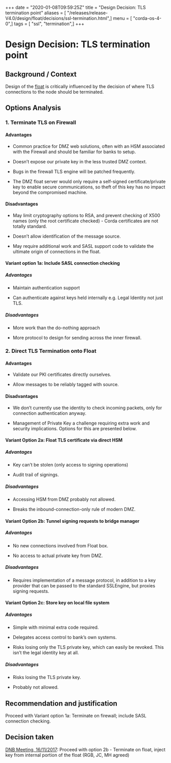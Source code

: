 +++
date = "2020-01-08T09:59:25Z"
title = "Design Decision: TLS termination point"
aliases = [ "/releases/release-V4.0/design/float/decisions/ssl-termination.html",]
menu = [ "corda-os-4-0",]
tags = [ "ssl", "termination",]
+++


# Design Decision: TLS termination point


## Background / Context

Design of the [float](../design.md) is critically influenced by the decision of where TLS connections to the node should
                be terminated.


## Options Analysis


### 1. Terminate TLS on Firewall


#### Advantages


* Common practice for DMZ web solutions, often with an HSM associated with the Firewall and should be familiar for banks to setup.


* Doesn’t expose our private key in the less trusted DMZ context.


* Bugs in the firewall TLS engine will be patched frequently.


* The DMZ float server would only require a self-signed certificate/private key to enable secure communications, so theft of this key has no impact beyond the compromised machine.



#### Disadvantages


* May limit cryptography options to RSA, and prevent checking of X500 names (only the root certificate checked) - Corda certificates are not totally standard.


* Doesn’t allow identification of the message source.


* May require additional work and SASL support code to validate the ultimate origin of connections in the float.



#### Variant option 1a: Include SASL connection checking


##### Advantages


* Maintain authentication support


* Can authenticate against keys held internally e.g. Legal Identity not just TLS.



##### Disadvantages


* More work than the do-nothing approach


* More protocol to design for sending across the inner firewall.



### 2. Direct TLS Termination onto Float


#### Advantages


* Validate our PKI certificates directly ourselves.


* Allow messages to be reliably tagged with source.



#### Disadvantages


* We don’t currently use the identity to check incoming packets, only for connection authentication anyway.


* Management of Private Key a challenge requiring extra work and security implications. Options for this are presented below.



#### Variant Option 2a: Float TLS certificate via direct HSM


##### Advantages


* Key can’t be stolen (only access to signing operations)


* Audit trail of signings.



##### Disadvantages


* Accessing HSM from DMZ probably not allowed.


* Breaks the inbound-connection-only rule of modern DMZ.



#### Variant Option 2b: Tunnel signing requests to bridge manager


##### Advantages


* No new connections involved from Float box.


* No access to actual private key from DMZ.



##### Disadvantages


* Requires implementation of a message protocol, in addition to a key provider that can be passed to the standard SSLEngine, but proxies signing requests.



#### Variant Option 2c: Store key on local file system


##### Advantages


* Simple with minimal extra code required.


* Delegates access control to bank’s own systems.


* Risks losing only the TLS private key, which can easily be revoked. This isn’t the legal identity key at all.



##### Disadvantages


* Risks losing the TLS private key.


* Probably not allowed.



## Recommendation and justification

Proceed with Variant option 1a: Terminate on firewall; include SASL connection checking.


## Decision taken

[DNB Meeting, 16/11/2017](./drb-meeting-20171116.md): Proceed with option 2b - Terminate on float, inject key from internal portion of the float  (RGB, JC, MH agreed)


